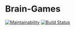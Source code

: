 # Brain-Games
[![Maintainability](https://api.codeclimate.com/v1/badges/a99a88d28ad37a79dbf6/maintainability)](https://codeclimate.com/github/codeclimate/codeclimate/maintainability)
[![Build Status](https://travis-ci.org/SizemovPavel/Brain-Games.svg?branch=main)](https://travis-ci.org/SizemovPavel/Brain-Games)